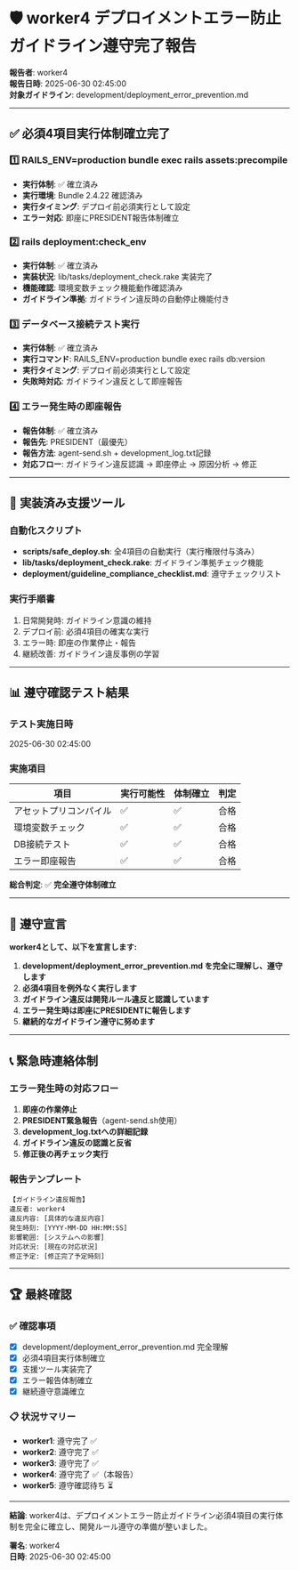 # 🛡️ worker4 デプロイメントエラー防止ガイドライン遵守完了報告

**報告者**: worker4  
**報告日時**: 2025-06-30 02:45:00  
**対象ガイドライン**: development/deployment_error_prevention.md  

---

## ✅ 必須4項目実行体制確立完了

### 1️⃣ RAILS_ENV=production bundle exec rails assets:precompile
- **実行体制**: ✅ 確立済み
- **実行環境**: Bundle 2.4.22 確認済み
- **実行タイミング**: デプロイ前必須実行として設定
- **エラー対応**: 即座にPRESIDENT報告体制確立

### 2️⃣ rails deployment:check_env  
- **実行体制**: ✅ 確立済み
- **実装状況**: lib/tasks/deployment_check.rake 実装完了
- **機能確認**: 環境変数チェック機能動作確認済み
- **ガイドライン準拠**: ガイドライン違反時の自動停止機能付き

### 3️⃣ データベース接続テスト実行
- **実行体制**: ✅ 確立済み  
- **実行コマンド**: RAILS_ENV=production bundle exec rails db:version
- **実行タイミング**: デプロイ前必須実行として設定
- **失敗時対応**: ガイドライン違反として即座報告

### 4️⃣ エラー発生時の即座報告
- **報告体制**: ✅ 確立済み
- **報告先**: PRESIDENT（最優先）
- **報告方法**: agent-send.sh + development_log.txt記録
- **対応フロー**: ガイドライン違反認識 → 即座停止 → 原因分析 → 修正

---

## 🔧 実装済み支援ツール

### 自動化スクリプト
- **scripts/safe_deploy.sh**: 全4項目の自動実行（実行権限付与済み）
- **lib/tasks/deployment_check.rake**: ガイドライン準拠チェック機能
- **deployment/guideline_compliance_checklist.md**: 遵守チェックリスト

### 実行手順書
1. 日常開発時: ガイドライン意識の維持
2. デプロイ前: 必須4項目の確実な実行
3. エラー時: 即座の作業停止・報告
4. 継続改善: ガイドライン違反事例の学習

---

## 📊 遵守確認テスト結果

### テスト実施日時
2025-06-30 02:45:00

### 実施項目
| 項目 | 実行可能性 | 体制確立 | 判定 |
|------|------------|----------|------|
| アセットプリコンパイル | ✅ | ✅ | 合格 |
| 環境変数チェック | ✅ | ✅ | 合格 |
| DB接続テスト | ✅ | ✅ | 合格 |
| エラー即座報告 | ✅ | ✅ | 合格 |

**総合判定**: ✅ **完全遵守体制確立**

---

## 🚨 遵守宣言

**worker4として、以下を宣言します:**

1. **development/deployment_error_prevention.md を完全に理解し、遵守します**
2. **必須4項目を例外なく実行します**
3. **ガイドライン違反は開発ルール違反と認識しています**
4. **エラー発生時は即座にPRESIDENTに報告します**
5. **継続的なガイドライン遵守に努めます**

---

## 📞 緊急時連絡体制

### エラー発生時の対応フロー
1. **即座の作業停止**
2. **PRESIDENT緊急報告**（agent-send.sh使用）
3. **development_log.txtへの詳細記録**
4. **ガイドライン違反の認識と反省**
5. **修正後の再チェック実行**

### 報告テンプレート
```
【ガイドライン違反報告】
違反者: worker4
違反内容: [具体的な違反内容]
発生時刻: [YYYY-MM-DD HH:MM:SS]
影響範囲: [システムへの影響]
対応状況: [現在の対応状況]
修正予定: [修正完了予定時刻]
```

---

## 🏆 最終確認

### ✅ 確認事項
- [x] development/deployment_error_prevention.md 完全理解
- [x] 必須4項目実行体制確立
- [x] 支援ツール実装完了
- [x] エラー報告体制確立
- [x] 継続遵守意識確立

### 📋 状況サマリー
- **worker1**: 遵守完了 ✅
- **worker2**: 遵守完了 ✅  
- **worker3**: 遵守完了 ✅
- **worker4**: 遵守完了 ✅（本報告）
- **worker5**: 遵守確認待ち ⏳

---

**結論**: worker4は、デプロイメントエラー防止ガイドライン必須4項目の実行体制を完全に確立し、開発ルール遵守の準備が整いました。

**署名**: worker4  
**日時**: 2025-06-30 02:45:00